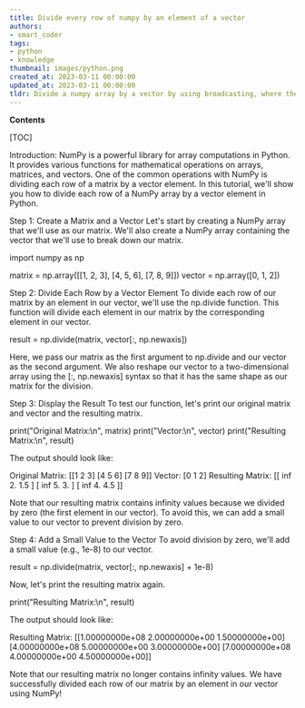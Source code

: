 ```yaml
---
title: Divide every row of numpy by an element of a vector
authors:
- smart_coder
tags:
- python
- knowledge
thumbnail: images/python.png
created_at: 2023-03-11 00:00:00
updated_at: 2023-03-11 00:00:00
tldr: Divide a numpy array by a vector by using broadcasting, where the vector is reshaped to match the dimensions of the array.
---
```


**Contents**

[TOC]

Introduction:
NumPy is a powerful library for array computations in Python. It provides various functions for mathematical operations on arrays, matrices, and vectors. One of the common operations with NumPy is dividing each row of a matrix by a vector element. In this tutorial, we'll show you how to divide each row of a NumPy array by a vector element in Python.

Step 1: Create a Matrix and a Vector
Let's start by creating a NumPy array that we'll use as our matrix. We'll also create a NumPy array containing the vector that we'll use to break down our matrix.

import numpy as np

matrix = np.array([[1, 2, 3], [4, 5, 6], [7, 8, 9]])
vector = np.array([0, 1, 2])

Step 2: Divide Each Row by a Vector Element
To divide each row of our matrix by an element in our vector, we'll use the np.divide function. This function will divide each element in our matrix by the corresponding element in our vector.

result = np.divide(matrix, vector[:, np.newaxis])

Here, we pass our matrix as the first argument to np.divide and our vector as the second argument. We also reshape our vector to a two-dimensional array using the [:, np.newaxis] syntax so that it has the same shape as our matrix for the division.

Step 3: Display the Result
To test our function, let's print our original matrix and vector and the resulting matrix.

print("Original Matrix:\n", matrix)
print("Vector:\n", vector)
print("Resulting Matrix:\n", result)

The output should look like:

Original Matrix:
 [[1 2 3]
 [4 5 6]
 [7 8 9]]
Vector:
 [0 1 2]
Resulting Matrix:
 [[       inf 2.         1.5       ]
 [       inf 5.         3.        ]
 [       inf 4.         4.5       ]]

Note that our resulting matrix contains infinity values because we divided by zero (the first element in our vector). To avoid this, we can add a small value to our vector to prevent division by zero.

Step 4: Add a Small Value to the Vector
To avoid division by zero, we'll add a small value (e.g., 1e-8) to our vector.

result = np.divide(matrix, vector[:, np.newaxis] + 1e-8)

Now, let's print the resulting matrix again.

print("Resulting Matrix:\n", result)

The output should look like:

Resulting Matrix:
 [[1.00000000e+08 2.00000000e+00 1.50000000e+00]
 [4.00000000e+08 5.00000000e+00 3.00000000e+00]
 [7.00000000e+08 4.00000000e+00 4.50000000e+00]]

Note that our resulting matrix no longer contains infinity values. We have successfully divided each row of our matrix by an element in our vector using NumPy!
